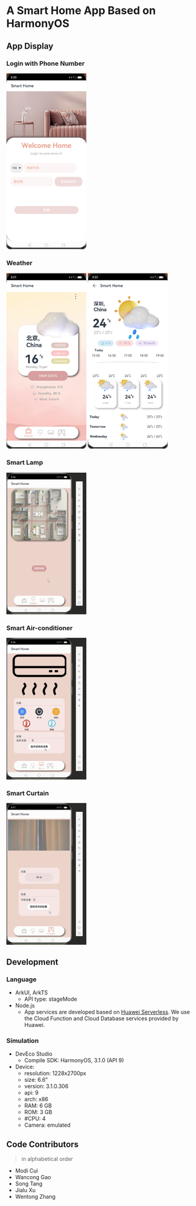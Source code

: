 # A Smart Home App Based on HarmonyOS
## App Display
### Login with Phone Number

<img src="https://github.com/SongTunes/SmartHome/blob/main/doc/phone.png" width="210px">

### Weather
<img src="https://github.com/SongTunes/SmartHome/blob/main/doc/weather.png" width="210px">
<img src="https://github.com/SongTunes/SmartHome/blob/main/doc/weather-d.png" width="210px">

### Smart Lamp 
<img src="https://github.com/SongTunes/SmartHome/blob/main/doc/lamp.gif" width="210px">

### Smart Air-conditioner
<img src="https://github.com/SongTunes/SmartHome/blob/main/doc/air-c.gif" width="210px">

### Smart Curtain
<img src="https://github.com/SongTunes/SmartHome/blob/main/doc/curtain.gif" width="210px">

## Development
### Language 
- ArkUI, ArkTS
  - API type: stageMode
- Node.js
  - App services are developed based on [Huawei Serverless](https://developer.huawei.com/consumer/cn/agconnect/serverless). We use the Cloud Function and Cloud Database services provided by Huawei. 
### Simulation
- DevEco Studio
  - Compile SDK: HarmonyOS, 3.1.0 (API 9)
- Device:
  - resolution: 1228x2700px
  - size: 6.6"
  - version: 3.1.0.306
  - api: 9
  - arch: x86
  - RAM: 6 GB
  - ROM: 3 GB
  - #CPU: 4
  - Camera: emulated
  
## Code Contributors
> in alphabetical order
* Modi Cui
* Wancong Gao
* Song Tang
* Jialu Xu
* Wentong Zhang
